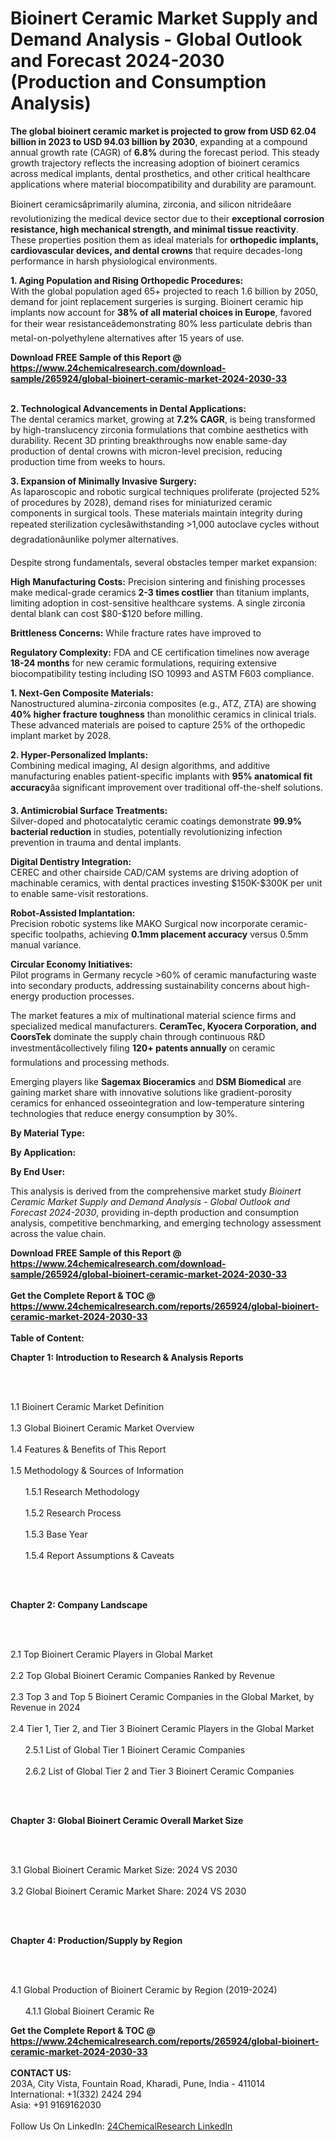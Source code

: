 <h1>Bioinert Ceramic Market Supply and Demand Analysis - Global Outlook and Forecast 2024-2030 (Production and Consumption Analysis)</h1><p><strong>The global bioinert ceramic market is projected to grow from USD 62.04 billion in 2023 to USD 94.03 billion by 2030</strong>, expanding at a compound annual growth rate (CAGR) of <strong>6.8%</strong> during the forecast period. This steady growth trajectory reflects the increasing adoption of bioinert ceramics across medical implants, dental prosthetics, and other critical healthcare applications where material biocompatibility and durability are paramount.</p><p>Bioinert ceramicsâprimarily alumina, zirconia, and silicon nitrideâare revolutionizing the medical device sector due to their <strong>exceptional corrosion resistance, high mechanical strength, and minimal tissue reactivity</strong>. These properties position them as ideal materials for <strong>orthopedic implants, cardiovascular devices, and dental crowns</strong> that require decades-long performance in harsh physiological environments.</p><p><strong>1. Aging Population and Rising Orthopedic Procedures:</strong><br>
With the global population aged 65+ projected to reach 1.6 billion by 2050, demand for joint replacement surgeries is surging. Bioinert ceramic hip implants now account for <strong>38% of all material choices in Europe</strong>, favored for their wear resistanceâdemonstrating 80% less particulate debris than metal-on-polyethylene alternatives after 15 years of use.</p><div><b>Download FREE Sample of this Report @ 
            <a href="https://www.24chemicalresearch.com/download-sample/265924/global-bioinert-ceramic-market-2024-2030-33">
            https://www.24chemicalresearch.com/download-sample/265924/global-bioinert-ceramic-market-2024-2030-33</a></b></div><br><p><strong>2. Technological Advancements in Dental Applications:</strong><br>
The dental ceramics market, growing at <strong>7.2% CAGR</strong>, is being transformed by high-translucency zirconia formulations that combine aesthetics with durability. Recent 3D printing breakthroughs now enable same-day production of dental crowns with micron-level precision, reducing production time from weeks to hours.</p><p><strong>3. Expansion of Minimally Invasive Surgery:</strong><br>
As laparoscopic and robotic surgical techniques proliferate (projected 52% of procedures by 2028), demand rises for miniaturized ceramic components in surgical tools. These materials maintain integrity during repeated sterilization cyclesâwithstanding &gt;1,000 autoclave cycles without degradationâunlike polymer alternatives.</p><p>Despite strong fundamentals, several obstacles temper market expansion:</p><p><strong>High Manufacturing Costs:</strong> Precision sintering and finishing processes make medical-grade ceramics <strong>2-3 times costlier</strong> than titanium implants, limiting adoption in cost-sensitive healthcare systems. A single zirconia dental blank can cost $80-$120 before milling.</p><p><strong>Brittleness Concerns:</strong> While fracture rates have improved to 
	</p><p><strong>Regulatory Complexity:</strong> FDA and CE certification timelines now average <strong>18-24 months</strong> for new ceramic formulations, requiring extensive biocompatibility testing including ISO 10993 and ASTM F603 compliance.</p><p><strong>1. Next-Gen Composite Materials:</strong><br>
Nanostructured alumina-zirconia composites (e.g., ATZ, ZTA) are showing <strong>40% higher fracture toughness</strong> than monolithic ceramics in clinical trials. These advanced materials are poised to capture 25% of the orthopedic implant market by 2028.</p><p><strong>2. Hyper-Personalized Implants:</strong><br>
Combining medical imaging, AI design algorithms, and additive manufacturing enables patient-specific implants with <strong>95% anatomical fit accuracy</strong>âa significant improvement over traditional off-the-shelf solutions.</p><p><strong>3. Antimicrobial Surface Treatments:</strong><br>
Silver-doped and photocatalytic ceramic coatings demonstrate <strong>99.9% bacterial reduction</strong> in studies, potentially revolutionizing infection prevention in trauma and dental implants.</p><p><strong>Digital Dentistry Integration:</strong><br>
	CEREC and other chairside CAD/CAM systems are driving adoption of machinable ceramics, with dental practices investing $150K-$300K per unit to enable same-visit restorations.</p><p><strong>Robot-Assisted Implantation:</strong><br>
	Precision robotic systems like MAKO Surgical now incorporate ceramic-specific toolpaths, achieving <strong>0.1mm placement accuracy</strong> versus 0.5mm manual variance.</p><p><strong>Circular Economy Initiatives:</strong><br>
	Pilot programs in Germany recycle &gt;60% of ceramic manufacturing waste into secondary products, addressing sustainability concerns about high-energy production processes.</p><p>The market features a mix of multinational material science firms and specialized medical manufacturers. <strong>CeramTec, Kyocera Corporation, and CoorsTek</strong> dominate the supply chain through continuous R&amp;D investmentâcollectively filing <strong>120+ patents annually</strong> on ceramic formulations and processing methods.</p><p>Emerging players like <strong>Sagemax Bioceramics</strong> and <strong>DSM Biomedical</strong> are gaining market share with innovative solutions like gradient-porosity ceramics for enhanced osseointegration and low-temperature sintering technologies that reduce energy consumption by 30%.</p><p><strong>By Material Type:</strong></p><p><strong>By Application:</strong></p><p><strong>By End User:</strong></p><p>This analysis is derived from the comprehensive market study <em>Bioinert Ceramic Market Supply and Demand Analysis - Global Outlook and Forecast 2024-2030</em>, providing in-depth production and consumption analysis, competitive benchmarking, and emerging technology assessment across the value chain.</p><div><b>Download FREE Sample of this Report @ 
            <a href="https://www.24chemicalresearch.com/download-sample/265924/global-bioinert-ceramic-market-2024-2030-33">
            https://www.24chemicalresearch.com/download-sample/265924/global-bioinert-ceramic-market-2024-2030-33</a></b></div><br><div><b>Get the Complete Report & TOC @ 
            <a href="https://www.24chemicalresearch.com/reports/265924/global-bioinert-ceramic-market-2024-2030-33">
            https://www.24chemicalresearch.com/reports/265924/global-bioinert-ceramic-market-2024-2030-33</a></b></div><br>
            <b>Table of Content:</b><p><p><strong>Chapter 1: Introduction to Research &amp; Analysis Reports</strong></p><br />
<br />
<p>1.1 Bioinert Ceramic  Market Definition<br /><br />
1.3 Global Bioinert Ceramic  Market Overview<br /><br />
1.4 Features &amp; Benefits of This Report<br /><br />
1.5 Methodology &amp; Sources of Information<br /><br />
&nbsp;&nbsp;&nbsp;&nbsp;&nbsp; 1.5.1 Research Methodology<br /><br />
&nbsp;&nbsp;&nbsp;&nbsp;&nbsp; 1.5.2 Research Process<br /><br />
&nbsp;&nbsp;&nbsp;&nbsp;&nbsp; 1.5.3 Base Year<br /><br />
&nbsp;&nbsp;&nbsp;&nbsp;&nbsp; 1.5.4 Report Assumptions &amp; Caveats</p><br />
<br />
<p><strong>Chapter 2: Company Landscape</strong></p><br />
<br />
<p>2.1 Top Bioinert Ceramic  Players in Global Market<br /><br />
2.2 Top Global Bioinert Ceramic  Companies Ranked by Revenue<br /><br />
2.3 Top 3 and Top 5 Bioinert Ceramic  Companies in the Global Market, by Revenue in 2024<br /><br />
2.4 Tier 1, Tier 2, and Tier 3 Bioinert Ceramic  Players in the Global Market<br /><br />
&nbsp;&nbsp;&nbsp;&nbsp;&nbsp; 2.5.1 List of Global Tier 1 Bioinert Ceramic  Companies<br /><br />
&nbsp;&nbsp;&nbsp;&nbsp;&nbsp; 2.6.2 List of Global Tier 2 and Tier 3 Bioinert Ceramic  Companies</p><br />
<br />
<p><strong>Chapter 3: Global Bioinert Ceramic  Overall Market Size</strong></p><br />
<br />
<p>3.1 Global Bioinert Ceramic  Market Size: 2024 VS 2030<br /><br />
3.2 Global Bioinert Ceramic  Market Share: 2024 VS 2030</p><br />
<br />
<p><strong>Chapter 4: Production/Supply by Region</strong></p><br />
<br />
<p>4.1 Global Production of Bioinert Ceramic  by Region (2019-2024)<br /><br />
&nbsp;&nbsp;&nbsp;&nbsp;&nbsp; 4.1.1 Global Bioinert Ceramic  Re</p><div><b>Get the Complete Report & TOC @ 
            <a href="https://www.24chemicalresearch.com/reports/265924/global-bioinert-ceramic-market-2024-2030-33">
            https://www.24chemicalresearch.com/reports/265924/global-bioinert-ceramic-market-2024-2030-33</a></b></div><br><b>CONTACT US:</b><br>
            203A, City Vista, Fountain Road, Kharadi, Pune, India - 411014<br>
            International: +1(332) 2424 294<br>
            Asia: +91 9169162030 <br><br>
            Follow Us On LinkedIn: <a href="https://www.linkedin.com/company/24chemicalresearch/">24ChemicalResearch LinkedIn</a>